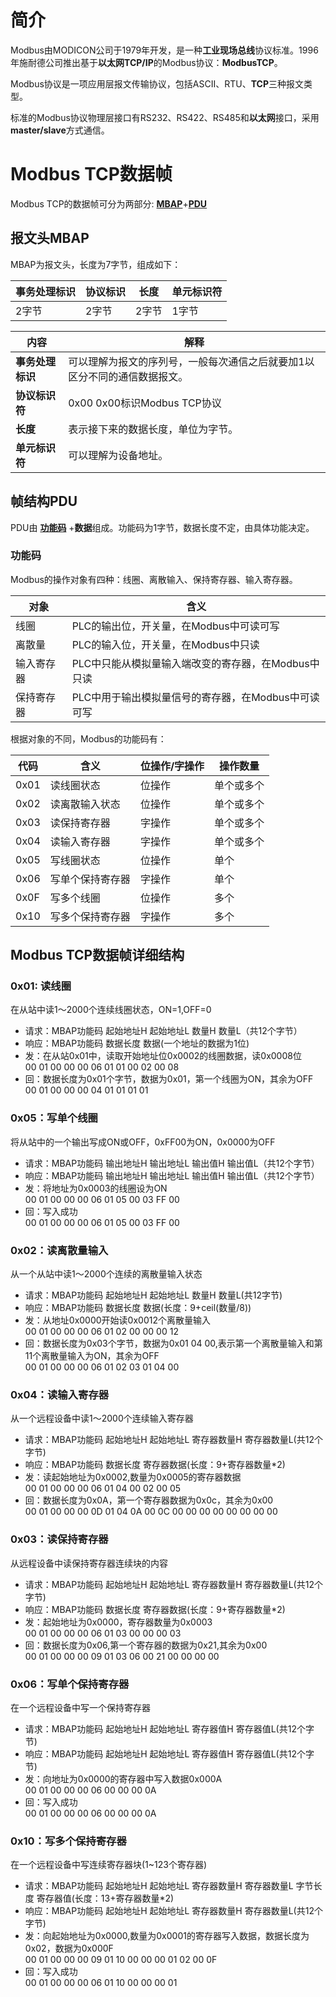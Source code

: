 # 简介

Modbus由MODICON公司于1979年开发，是一种**工业现场总线**协议标准。1996年施耐德公司推出基于**以太网TCP/IP**的Modbus协议：**ModbusTCP**。

Modbus协议是一项应用层报文传输协议，包括ASCII、RTU、**TCP**三种报文类型。

标准的Modbus协议物理层接口有RS232、RS422、RS485和**以太网**接口，采用**master/slave**方式通信。

# Modbus TCP数据帧

Modbus TCP的数据帧可分为两部分: **[MBAP](#报文头mbap)**+**[PDU](#帧结构pdu)**

## 报文头MBAP

MBAP为报文头，长度为7字节，组成如下：

|事务处理标识|协议标识|长度|单元标识符|
|---|---|---|---|
|2字节|2字节|2字节|1字节|

| 内容         |解释|
|------------|---|
| **事务处理标识** |可以理解为报文的序列号，一般每次通信之后就要加1以区分不同的通信数据报文。|
| **协议标识符** | 0x00 0x00标识Modbus TCP协议|
| **长度** | 表示接下来的数据长度，单位为字节。|
| **单元标识符** | 可以理解为设备地址。|

## 帧结构PDU

PDU由 **[功能码](#功能码)** +**数据**组成。功能码为1字节，数据长度不定，由具体功能决定。

### 功能码

Modbus的操作对象有四种：线圈、离散输入、保持寄存器、输入寄存器。

| 对象 |含义|
|----|---|
|线圈|PLC的输出位，开关量，在Modbus中可读可写|
|离散量|PLC的输入位，开关量，在Modbus中只读|
|输入寄存器|PLC中只能从模拟量输入端改变的寄存器，在Modbus中只读|
|保持寄存器|PLC中用于输出模拟量信号的寄存器，在Modbus中可读可写|

根据对象的不同，Modbus的功能码有：

|代码|含义|位操作/字操作|操作数量|
|---|---|---|---|
|0x01|读线圈状态|位操作|单个或多个|
|0x02|读离散输入状态|位操作|单个或多个|
|0x03|读保持寄存器|字操作|单个或多个|
|0x04|读输入寄存器|字操作|单个或多个|
|0x05|写线圈状态|位操作|单个|
|0x06|写单个保持寄存器|字操作|单个|
|0x0F|写多个线圈|位操作|多个|
|0x10|写多个保持寄存器|字操作|多个|

## Modbus TCP数据帧详细结构
### 0x01: 读线圈
在从站中读1～2000个连续线圈状态，ON=1,OFF=0
* 请求：MBAP功能码 起始地址H 起始地址L 数量H 数量L（共12个字节）
* 响应：MBAP功能码 数据长度 数据(一个地址的数据为1位)
* 发：在从站0x01中，读取开始地址位0x0002的线圈数据，读0x0008位<br>00 01 00 00 00 06 01 01 00 02 00 08
* 回：数据长度为0x01个字节，数据为0x01，第一个线圈为ON，其余为OFF<br>00 01 00 00 00 04 01 01 01 01

### 0x05：写单个线圈
将从站中的一个输出写成ON或OFF，0xFF00为ON，0x0000为OFF
* 请求：MBAP功能码 输出地址H 输出地址L 输出值H 输出值L（共12个字节）
* 响应：MBAP功能码 输出地址H 输出地址L 输出值H 输出值L（共12个字节）
* 发：将地址为0x0003的线圈设为ON<br>00 01 00 00 00 06 01 05 00 03 FF 00
* 回：写入成功<br>00 01 00 00 00 06 01 05 00 03 FF 00

### 0x02：读离散量输入
从一个从站中读1～2000个连续的离散量输入状态
* 请求：MBAP功能码 起始地址H 起始地址L 数量H 数量L(共12字节)
* 响应：MBAP功能码 数据长度 数据(长度：9+ceil(数量/8))
* 发：从地址0x0000开始读0x0012个离散量输入<br>00 01 00 00 00 06 01 02 00 00 00 12
* 回：数据长度为0x03个字节，数据为0x01 04 00,表示第一个离散量输入和第11个离散量输入为ON，其余为OFF<br>00 01 00 00 00 06 01 02 03 01 04 00

### 0x04：读输入寄存器
从一个远程设备中读1～2000个连续输入寄存器
* 请求：MBAP功能码 起始地址H 起始地址L 寄存器数量H 寄存器数量L(共12个字节)
* 响应：MBAP功能码 数据长度 寄存器数据(长度：9+寄存器数量*2)
* 发：读起始地址为0x0002,数量为0x0005的寄存器数据<br>00 01 00 00 00 06 01 04 00 02 00 05
* 回：数据长度为0x0A，第一个寄存器数据为0x0c，其余为0x00<br>00 01 00 00 00 0D 01 04 0A 00 0C 00 00 00 00 00 00 00 00

### 0x03：读保持寄存器
从远程设备中读保持寄存器连续块的内容
* 请求：MBAP功能码 起始地址H 起始地址L 寄存器数量H 寄存器数量L(共12个字节)
* 响应：MBAP功能码 数据长度 寄存器数据(长度：9+寄存器数量*2)
* 发：起始地址为0x0000，寄存器数量为0x0003<br>00 01 00 00 00 06 01 03 00 00 00 03
* 回：数据长度为0x06,第一个寄存器的数据为0x21,其余为0x00<br>00 01 00 00 00 09 01 03 06 00 21 00 00 00 00

### 0x06：写单个保持寄存器
在一个远程设备中写一个保持寄存器
* 请求：MBAP功能码 起始地址H 起始地址L 寄存器值H 寄存器值L(共12个字节)
* 响应：MBAP功能码 起始地址H 起始地址L 寄存器值H 寄存器值L(共12个字节)
* 发：向地址为0x0000的寄存器中写入数据0x000A<br>00 01 00 00 00 06 00 00 00 0A
* 回：写入成功<br>00 01 00 00 00 06 00 00 00 0A

### 0x10：写多个保持寄存器
在一个远程设备中写连续寄存器块(1~123个寄存器)
* 请求：MBAP功能码 起始地址H 起始地址L 寄存器数量H 寄存器数量L 字节长度 寄存器值(长度：13+寄存器数量*2)
* 响应：MBAP功能码 起始地址H 起始地址L 寄存器数量H 寄存器数量L(共12个字节)
* 发：向起始地址为0x0000,数量为0x0001的寄存器写入数据，数据长度为0x02，数据为0x000F<br>00 01 00 00 00 09 01 10 00 00 00 01 02 00 0F
* 回：写入成功<br>00 01 00 00 00 06 01 10 00 00 00 01